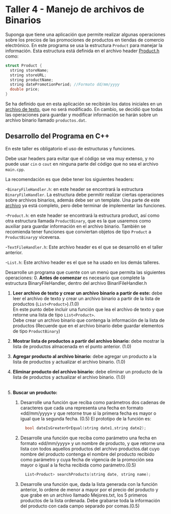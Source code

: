 # Taller 4 - Manejo de archivos de Binarios

Suponga que tiene una aplicación que permite realizar algunas operaciones sobre los precios de las promociones de productos en tiendas de comercio electrónico. En este programa se usa la estructura `Product` para manejar la información. Esta estructura está definida en el archivo header [Product.h](libs/Product.h) como: 

```cpp
struct Product {
  string storeName;
  string storeURL;
  string productName;
  string datePromotionPeriod; //Formato dd/mm/yyyy
  double price;
}

```

Se ha definido que en esta aplicación se recibirán los datos iniciales en un [archivo de texto](productos.txt), que no será modificado. En cambio, se decidió que todas las operaciones para guardar y modificar información se harán sobre un archivo binario llamado `productos.dat`.

## Desarrollo del Programa en C++

En este taller es obligatorio el uso de estructuras y funciones. 

Debe usar headers para evitar que el código se vea muy extenso, y no puede usar `cin` o `cout` en ninguna parte del código que no sea el archivo `main.cpp`.

La recomendación es que debe tener los siguientes headers:

-`BinaryFileHandler.h`: en este header se encontrará la estructura `BinaryFileHandler`. La estructura debe permitir realizar ciertas operaciones sobre archivos binarios, además debe ser un template. Una parte de este [archivo](libs/BinaryFileHandler.h) ya está completo, pero debe terminar de implementar las funciones.

-`Product.h`: en este header se encontrará la estructura product, así como otra estructura llamada `ProductBinary`, que es la que usaremos como auxiliar para guardar información en el archivo binario. También se recomienda tener funciones que conviertan objetos de tipo `Product` a `ProductBinary`y viceversa. 

-`TextFileHandler.h`: Este archivo header es el que se desarrolló en el taller anterior. 

-`List.h`: Este archivo header es el que se ha usado en los demás talleres.

Desarrolle un programa que cuente con un menú que permita las siguientes operaciones:
0. **Antes de comenzar** es necesario que complete la estructura BinaryFileHandler, dentro del archivo BinariFileHandler.h
1. **Leer archivo de texto y crear un archivo binario a partir de este:** debe leer el archivo de texto y crear un archivo binario a partir de la lista de productos (`List<Product>`).(1.0)<br />
    En este punto debe incluir una función que lea el archivo de texto y que retorne una lista de tipo `List<Product>`.<br />
    Debe crear un archivo binario que contenga la información de la lista de productos (Recuerde que en el archivo binario debe guardar elementos de tipo `ProductBinary`)
    <br />

2. **Mostrar lista de productos a partir del archivo binario:** debe mostrar la lista de productos almacenada en el punto anterior. (1.0)<br />
3. **Agregar producto al archivo binario:** debe agregar un producto a la lista de productos y actualizar el archivo binario. (1.0)<br />

4. **Eliminar producto del archivo binario:** debe eliminar un producto de la lista de productos y actualizar el archivo binario. (1.0)<br /><br />
    
5. **Buscar un producto:** 
   1. Desarrolle una función que reciba como parámetros dos cadenas de caracteres que cada una representa una fecha en formato «dd/mm/yyyy» y que retorne true si la primera fecha es mayor o igual que la segunda fecha. (0.5) 
   El prototipo de la función es:
      ```cpp
        bool dateIsGreaterOrEqual(string date1,string date2);
      ```
   2. Desarrolle una función que reciba como parámetro una fecha en formato «dd/mm/yyyy» y un nombre de producto, y que retorne una lista con todos aquellos productos del archivo productos.dat cuyo nombre del producto contenga el nombre del producto recibido como parámetro y cuya fecha de vigencia de la promoción sea mayor o igual a la fecha recibida como parámetro.(0.5)
      ```cpp
        List<Product> searchProducts(string date, string name);
      ``` 
   3. Desarrolle una función que, dada la lista generada con la función anterior, lo ordene de menor a mayor por el precio del producto y que grabe en un archivo llamado Mejores.txt, los 5 primeros productos de la lista ordenada. Debe grabarse toda la información del producto con cada campo separado por comas.(0.5)